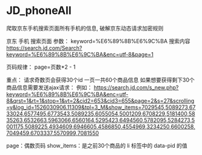 # JD_phoneAll
爬取京东手机搜索页面所有手机的信息, 破解京东动态请求加密规则

京东
手机 搜索页面
参数：
keyword=%E6%89%8B%E6%9C%BA    搜索内容
https://search.jd.com/Search?keyword=%E6%89%8B%E6%9C%BA&enc=utf-8&page=1

页码规律：
page=页数*2 - 1

重点：
请求奇数页会获得30个id
一页一共60个商品信息
如果想要获得剩下30个商品信息需要发送ajax请求：
例如：
https://search.jd.com/s_new.php?keyword=%E6%89%8B%E6%9C%BA&enc=utf-8&qrst=1&rt=1&stop=1&vt=2&cid2=653&cid3=655&page=2&s=27&scrolling=y&log_id=1526030906.11309&tpl=3_M&show_items=7029545,5089273,6733024,6577495,6773543,5089235,6055054,5001209,6708229,5181400,5835263,6532663,5963066,6560164,5295423,6494560,5782095,5284273,5001175,5089225,4934609,6946605,4586850,4554969,3234250,6600258,7049459,6703337,5570999,7081550

page：偶数页码
show_items：是之前30个商品的 li 标签中的 data-pid 的值

